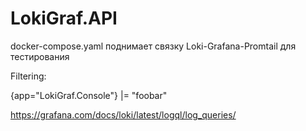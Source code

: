 # LokiGraf.API
docker-compose.yaml поднимает связку Loki-Grafana-Promtail для тестирования


Filtering:

{app="LokiGraf.Console"} |= "foobar"

https://grafana.com/docs/loki/latest/logql/log_queries/
